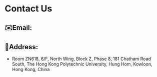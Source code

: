 # Contact Us

## ✉️Email: 
<!-- - global.ev.map@gmail.com -->
## 🏫Address: 
- Room ZN618, 6/F, North Wing, Block Z, Phase 8, 181 Chatham Road South, The Hong Kong Polytechnic University, Hung Hom, Kowloon, Hong Kong, China